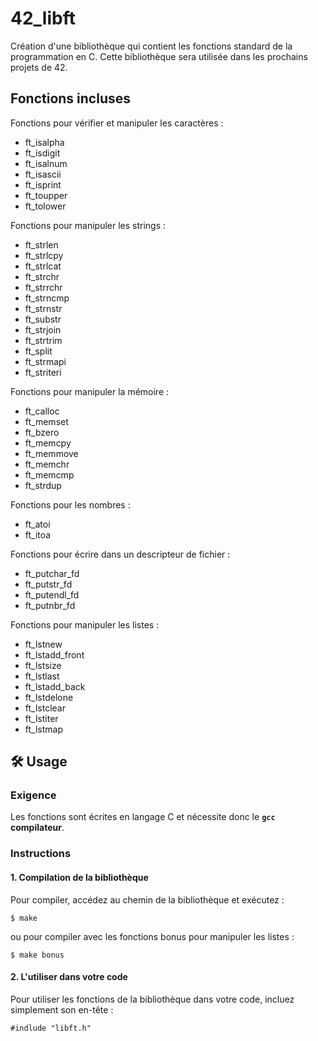 # 42_libft

Création d'une bibliothèque qui contient les fonctions standard de la programmation en C.
Cette bibliothèque sera utilisée dans les prochains projets de 42.

## Fonctions incluses

Fonctions pour vérifier et manipuler les caractères :
- ft_isalpha
- ft_isdigit
- ft_isalnum
- ft_isascii
- ft_isprint
- ft_toupper
- ft_tolower


Fonctions pour manipuler les strings :
- ft_strlen
- ft_strlcpy
- ft_strlcat
- ft_strchr
- ft_strrchr
- ft_strncmp
- ft_strnstr
- ft_substr
- ft_strjoin
- ft_strtrim
- ft_split
- ft_strmapi
- ft_striteri
  

Fonctions pour manipuler la mémoire :
- ft_calloc
- ft_memset
- ft_bzero
- ft_memcpy
- ft_memmove
- ft_memchr
- ft_memcmp
- ft_strdup
  

Fonctions pour les nombres :
- ft_atoi
- ft_itoa
  

Fonctions pour écrire dans un descripteur de fichier :
- ft_putchar_fd
- ft_putstr_fd
- ft_putendl_fd
- ft_putnbr_fd
  

Fonctions pour manipuler les listes :
- ft_lstnew
- ft_lstadd_front
- ft_lstsize
- ft_lstlast
- ft_lstadd_back
- ft_lstdelone
- ft_lstclear
- ft_lstiter
- ft_lstmap
  

## 🛠️ Usage

### Exigence
Les fonctions sont écrites en langage C et nécessite donc le **```gcc``` compilateur**.

### Instructions
#### 1. Compilation de la bibliothèque
Pour compiler, accédez au chemin de la bibliothèque et exécutez : 
```
$ make
```
ou pour compiler avec les fonctions bonus pour manipuler les listes : 
```
$ make bonus
```

#### 2. L'utiliser dans votre code
Pour utiliser les fonctions de la bibliothèque dans votre code, incluez simplement son en-tête : 
```
#indlude "libft.h"
```
